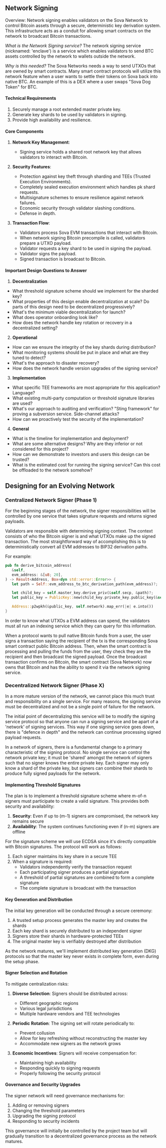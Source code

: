 ## Network Signing

Overview: Network signing enables validators on the Sova Network to control Bitcoin assets through a secure, deterministic key derivation system. This infrastructure acts as a conduit for allowing smart contracts on the network to broadcast Bitcoin transactions.

*What is the Network Signing service?*
The network signing service (nicknamed: 'enclave') is a service which enables validators to send BTC assets controlled by the network to wallets outside the network. 

*Why is this needed?*
The Sova Networks needs a way to send UTXOs that are owned by smart contracts. Many smart contract protocols will utilize this network feature when a user wants to settle their tokens on Sova back into native BTC. An example of this is a DEX where a user swaps "Sova Dog Token" for BTC.

#### Technical Requirements

1. Securely manage a root extended master private key.
2. Generate key shards to be used by validators in signing.
3. Provide high availability and resilience.

#### Core Components

1. **Network Key Management**: 
   - Signing service holds a shared root network key that allows validators to interact with Bitcoin.

2. **Security Features**:
   - Protection against key theft through sharding and TEEs (Trusted Execution Environments).
   - Completely sealed execution environment which handles pk shard requests.
   - Multisignature schemes to ensure resilience against network failures.
   - Economic security through validator slashing conditions.
   - Defense in depth.

3. **Transaction Flow**:
   - Validators process Sova EVM transactions that interact with Bitcoin.
   - When network signing Bitcoin precompile is called, validators prepare a UTXO payload.
   - Validator requests a key shard to be used in signing the payload.
   - Validator signs the payload.
   - Signed transaction is broadcast to Bitcoin.

#### Important Design Questions to Answer

1. **Decentralization**
* What threshold signature scheme should we implement for the sharded key?
* What properties of this design enable decentralization at scale? Do parts of this design need to be decentralized progressively?
* What's the minimum viable decentralization for launch?
* What does operator onboarding look like?
* How does the network handle key rotation or recovery in a decentralized setting?

2. **Operational**
* How can we ensure the integrity of the key shards during distribution?
* What monitoring systems should be put in place and what are they tuned to detect?
* What's the approach to disaster recovery?
* How does the network handle version upgrades of the signing service?

3. **Implementation**
* What specific TEE frameworks are most appropriate for this application? Language?
* What existing multi-party computation or threshold signature libraries are used?
* What's our approach to auditing and verification? "Sting framework" for proving a subversion service. Side-channel attacks?
* How can we proactively test the security of the implementation?

4. **General**
* What is the timeline for implementation and deployment?
* What are some alternative designs? Why are they inferior or not considered for this project?
* How can we demonstrate to investors and users this design can be trusted?
* What is the estimated cost for running the signing service? Can this cost be offloaded to the network somehow?


## Designing for an Evolving Network

### Centralized Network Signer (Phase 1)

For the beginning stages of the network, the signer responsibilities will be controlled by one service that takes signature requests and returns signed payloads.

Validators are responsible with determining signing context. The context consists of who the Bitcoin signer is and what UTXOs make up the signed transaction. The most straightforward way of accomplishing this is to deterministically convert all EVM addresses to BIP32 derivation paths.

For example:
```rust
pub fn derive_bitcoin_address(
   &self,
   evm_address: &[u8; 20],
) -> Result<Address, Box<dyn std::error::Error>> {
   let path = Self::evm_address_to_btc_derivation_path(evm_address)?;

   let child_key = self.master_key.derive_priv(&self.secp, &path)?;
   let public_key = PublicKey::new(child_key.private_key.public_key(&self.secp));

   Address::p2wpkh(&public_key, self.network).map_err(|e| e.into())
}
```

In order to know what UTXOs a EVM address can spend, the validators must all run an indexing service which they can query for this information.

When a protocol wants to pull native Bitcoin funds from a user, the user signs a transaction saying the recipient of the tx is the corresponding Sova smart contract public Bitcoin address. Then, when the smart contract is processing and pulling the funds from the user, they check they are the recipient and then broadcast the signed payload. Once the broadcast transaction confirms on Bitcoin, the smart contract (Sova Network) now owns that Bitcoin and has the ability to spend it via the network signing service. 

### Decentralized Network Signer (Phase X)

In a more mature version of the network, we cannot place this much trust and responsibility on a single service. For many reasons, the signing service must be decentralized and not be a single point of failure for the network.

The initial point of decentralizing this service will be to modify the signing service protocol so that anyone can run a signing service and be apart of a 'network' of signing services. This way if one signing service goes down, there is "defence in depth" and the network can continue processing signed payload requests.

In a network of signers, there is a fundamental change to a primary characteristic of the signing protocol. No single service can control the network private key; it must be 'shared' amongst the network of signers such that no signer knows the entire private key. Each signer may only know a shard of the private key, but signers can combine their shards to produce fully signed payloads for the network.

#### Implementing Threshold Signatures

The plan is to implement a threshold signature scheme where m-of-n signers must participate to create a valid signature. This provides both security and availability:

1. **Security**: Even if up to (m-1) signers are compromised, the network key remains secure
2. **Availability**: The system continues functioning even if (n-m) signers are offline

For the signature scheme we will use ECDSA since it's directly compatible with Bitcoin signatures. The protocol will work as follows:

1. Each signer maintains its key share in a secure TEE
2. When a signature is required:
   - Validators independently verify the transaction request
   - Each participating signer produces a partial signature
   - A threshold of partial signatures are combined to form a complete signature
   - The complete signature is broadcast with the transaction

#### Key Generation and Distribution

The initial key generation will be conducted through a secure ceremony:

1. A trusted setup process generates the master key and creates the shards
2. Each key shard is securely distributed to an independent signer
3. Signers store their shards in hardware-protected TEEs
4. The original master key is verifiably destroyed after distribution

As the network matures, we'll implement distributed key generation (DKG) protocols so that the master key never exists in complete form, even during the setup phase.

#### Signer Selection and Rotation

To mitigate centralization risks:

1. **Diverse Selection**: Signers should be distributed across:
   - Different geographic regions
   - Various legal jurisdictions
   - Multiple hardware vendors and TEE technologies

2. **Periodic Rotation**: The signing set will rotate periodically to:
   - Prevent collusion
   - Allow for key refreshing without reconstructing the master key
   - Accommodate new signers as the network grows

3. **Economic Incentives**: Signers will receive compensation for:
   - Maintaining high availability
   - Responding quickly to signing requests
   - Properly following the security protocol

#### Governance and Security Upgrades

The signer network will need governance mechanisms for:

1. Adding or removing signers
2. Changing the threshold parameters
3. Upgrading the signing protocol
4. Responding to security incidents

This governance will initially be controlled by the project team but will gradually transition to a decentralized governance process as the network matures.